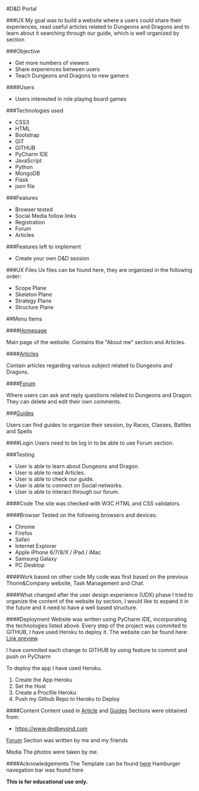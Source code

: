 #D&D Portal

###UX
My goal was to build a website where a users could share their experiences, read useful articles related to Dungeons and Dragons and to learn about it searching through our guide, which is well organized by section

###Objective
* Get more numbers of viewers
* Share experiences between users
* Teach Dungeons and Dragons to new gamers

####Users
* Users interested in role playing board games

###Technologies used
* CSS3
* HTML
* Bootstrap
* GIT
* GITHUB
* PyCharm IDE
* JavaScript
* Python
* MongoDB
* Flask
* json file

###Features
* Browser tested
* Social Media follow links
* Registration
* Forum
* Articles

###Features left to implement
* Create your own D&D session

###UX Files
Ux files can be found here, they are organized in the following order:

* Scope Plane
* Skeleton Plane
* Strategy Plane
* Structure Plane

##Menu Items

####[Homepage](https://dungeonanddragons-thirdproject.herokuapp.com/)

Main page of the website. Contains the "About me" section and Articles.

####[Articles](https://dungeonanddragons-thirdproject.herokuapp.com/articles)

Contain articles regarding various subject related to Dungeons and Dragons.

####[Forum](https://dungeonanddragons-thirdproject.herokuapp.com/get_comments)

Where users can ask and reply questions related to Dungeons and Dragon. They can delete and edit their own comments.

###[Guides](https://dungeonanddragons-thirdproject.herokuapp.com/get_battle)

Users can find guides to organize their session, by Races, Classes, Battles and Spells

####Login
Users need to be log in to be able to use Forum section.

###Testing

* User is able to learn about Dungeons and Dragon.
* User is able to read Articles.
* User is able to check our guide.
* User is able to connect on Social networks.
* User is able to interact through our forum.

####Code
The site was checked with W3C HTML and CSS validators.

####Browser
Tested on the following browsers and devices:

* Chrome
* Firefox
* Safari
* Internet Explorer
* Apple iPhone 6/7/8/X / iPad / iMac
* Samsung Galaxy
* PC Desktop

####Work based on other code
My code was first based on the previous Thorin&Company website, Task Management and Chat.

####What changed after the user design experience (UDX) phase
I tried to organize the content of the website by section, I would like to expand it in the future and it need to have a well based structure.

####Deployment
Website was written using PyCharm IDE, incorporating the technologies listed above. Every step of the project was commited to GITHUB, I have used Heroku to deploy it. The website can be found here: [Link preview](https://dungeonanddragons-thirdproject.herokuapp.com/).

I have commited each change to GITHUB by using feature to commit and push on PyCharm

To deploy the app I have used Heroku.
1. Create the App Heroku
2. Set the Host
3. Create a Procfile Heroku
4. Push my Github Repo to Heroku to Deploy
 

####Content
Content used in [Article](https://dungeonanddragons-thirdproject.herokuapp.com/articles) and [Guides](https://dungeonanddragons-thirdproject.herokuapp.com/get_battle) Sections were obtained from:

* https://www.dndbeyond.com

[Forum](https://dungeonanddragons-thirdproject.herokuapp.com/get_comments) Section was written by me and my friends

Media
The photos were taken by me.

####Acknowledgements
The Template can be found [here](https://startbootstrap.com/previews/stylish-portfolio/)
Hamburger navegation bar was found here

**This is for educational use only.**
